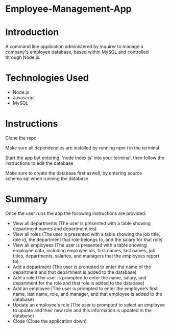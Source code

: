 # Employee-Management-App

# Introduction

A command line application administered by inquirer to manage a company's employee database, based within MySQL and controlled through Node.js.

# Technologies Used

- Node.js
- Javascript
- MySQL

# Instructions

Clone the repo

Make sure all dependencies are installed by running npm i in the terminal

Start the app byt entering, 'node index.js' into your terminal, then follow the instructions to edit the database

Make sure to create the database first aswell, by entering source schema.sql when running the database

# Summary

Once the user runs the app the following instructions are provided:

- View all departments (The user is presented with a table showing department names and department ids)
- View all roles (The user is presented with a table showing the job title, role id, the department that role belongs to, and the salary for that role)
- View all employees (The user is presented with a table showing employee data, including employee ids, first names, last names, job titles, departments, salaries, and managers that the employees report to)
- Add a department (The user is prompted to enter the name of the department and that department is added to the database)
- Add a role (The user is prompted to enter the name, salary, and department for the role and that role is added to the database)
- Add an employee (The user is prompted to enter the employee’s first name, last name, role, and manager, and that employee is added to the database)
- Update an employee's role (The user is prompted to select an employee to update and their new role and this information is updated in the database)
- Close (Close the application down)